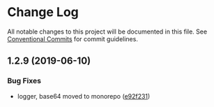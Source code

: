 # Change Log

All notable changes to this project will be documented in this file.
See [Conventional Commits](https://conventionalcommits.org) for commit guidelines.

## 1.2.9 (2019-06-10)


### Bug Fixes

* logger, base64 moved to monorepo ([e92f231](https://github.com/sirian/js/commit/e92f231))
